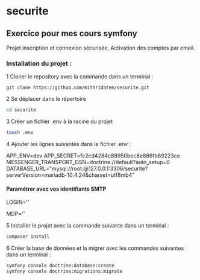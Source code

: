 # securite
## Exercice pour mes cours symfony
Projet inscription et connexion sécurisée,
Activation des comptes par email.

### Installation du projet :
1 Cloner le repository avec la commande dans un terminal :
```git
git clone https://github.com/mithridatem/securite.git
```
2 Se déplacer dans le répertoire
```bash
cd securite
```
3 Créer un fichier .env à la racine du projet
```bash
touch .env
```
4 Ajouter les lignes suivantes dans le fichier .env :

APP_ENV=dev
APP_SECRET=fc2cd4284c88950bec8e886fb69223ce
MESSENGER_TRANSPORT_DSN=doctrine://default?auto_setup=0
DATABASE_URL="mysql://root:@127.0.0.1:3306/securite?serverVersion=mariadb-10.4.24&charset=utf8mb4"
#### Paramétrer avec vos identifiants SMTP
LOGIN=''

MDP=''

5 Installer le projet avec la commande suivante dans un terminal :
```bash
composer install
```
6 Créer la base de données et la migrer avec les commandes suivantes dans un terminal :
```bash
symfony console doctrine:database:create
symfony console doctrine:migrations:migrate
```
